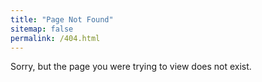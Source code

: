 ```yaml
---
title: "Page Not Found"
sitemap: false
permalink: /404.html
---
```


Sorry, but the page you were trying to view does not exist.


